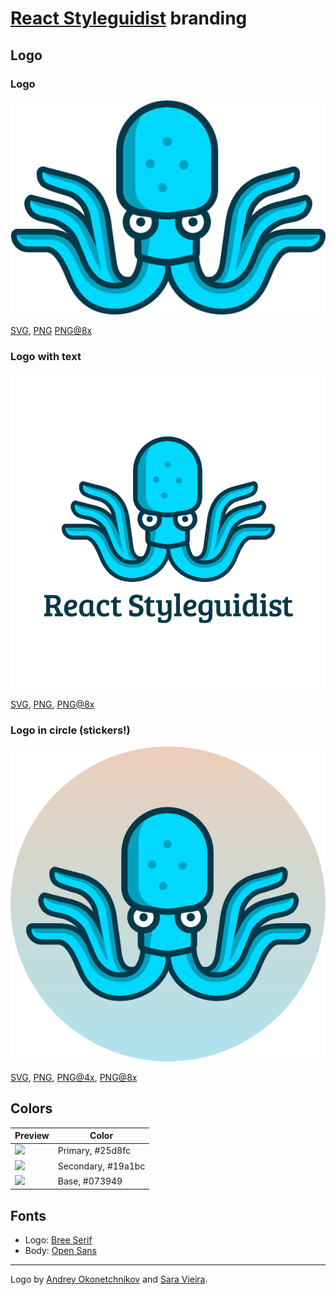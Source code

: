 # [React Styleguidist](https://github.com/styleguidist/react-styleguidist) branding

## Logo

### Logo

![Logo](rs-logo.png)

[SVG](https://cdn.rawgit.com/styleguidist/brand/master/rs-logo.svg),
[PNG](https://cdn.rawgit.com/styleguidist/brand/master/rs-logo.png)
[PNG@8x](https://cdn.rawgit.com/styleguidist/brand/master/rs-logo@8x.png)

### Logo with text

![Logo](rs-logo-with-type.png)

[SVG](https://cdn.rawgit.com/styleguidist/brand/master/rs-logo-with-type.svg),
[PNG](https://cdn.rawgit.com/styleguidist/brand/master/rs-logo-with-type.png),
[PNG@8x](https://cdn.rawgit.com/styleguidist/brand/master/rs-logo-with-type@8x.png)

### Logo in circle (stickers!)

![Logo with circle](rs-logo-with-background.png)

[SVG](https://cdn.rawgit.com/styleguidist/brand/master/rs-logo-with-background.svg),
[PNG](https://cdn.rawgit.com/styleguidist/brand/master/rs-logo-with-background.png),
[PNG@4x](https://cdn.rawgit.com/styleguidist/brand/master/rs-logo-with-background@4x.png),
[PNG@8x](https://cdn.rawgit.com/styleguidist/brand/master/rs-logo-with-background@8x.png)

## Colors

| Preview | Color |
| ------- | ----- |
| ![](http://www.thecolorapi.com/id?format=svg&named=false&hex=25d8fc) | Primary, #25d8fc |
| ![](http://www.thecolorapi.com/id?format=svg&named=false&hex=19a1bc) | Secondary, #19a1bc |
| ![](http://www.thecolorapi.com/id?format=svg&named=false&hex=073949) | Base, #073949 |

## Fonts

* Logo: [Bree Serif](https://fonts.google.com/specimen/Bree+Serif)
* Body: [Open Sans](https://fonts.google.com/specimen/Open+Sans)

---

Logo by [Andrey Okonetchnikov](https://github.com/okonet) and [Sara Vieira](https://github.com/SaraVieira).
